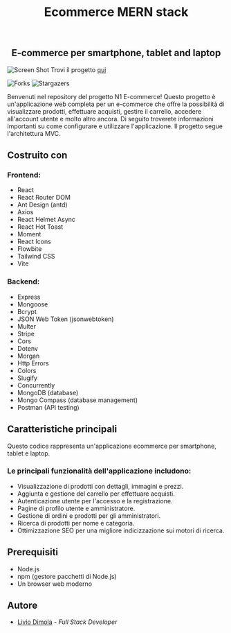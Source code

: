 <h1 align="center">Ecommerce MERN stack</h1>
<br/>
<p align="center">
  <h2 align="center">E-commerce per smartphone, tablet and laptop</h2>
</p>

![Screen Shot](https://i.ibb.co/XxPvygN/ecommercebanne.png)
Trovi il progetto [qui](https://n1eco.netlify.app/)

![Forks](https://img.shields.io/github/forks/liviodimola/Ecommerce-Mern-Stack?style=social) ![Stargazers](https://img.shields.io/github/stars/liviodimola/Ecommerce-Mern-Stack?style=social) 

Benvenuti nel repository del progetto N1 E-commerce! Questo progetto è un'applicazione web completa per un e-commerce che offre la possibilità di visualizzare prodotti, effettuare acquisti, gestire il carrello, accedere all'account utente e molto altro ancora. Di seguito troverete informazioni importanti su come configurare e utilizzare l'applicazione. Il progetto segue l'architettura MVC.

## Costruito con

<h3>Frontend:</h3>

- React
- React Router DOM
- Ant Design (antd)
- Axios
- React Helmet Async
- React Hot Toast
- Moment
- React Icons
- Flowbite
- Tailwind CSS
- Vite

<h3>Backend:</h3>

* Express
* Mongoose
* Bcrypt
* JSON Web Token (jsonwebtoken)
* Multer
* Stripe
* Cors
* Dotenv
* Morgan
* Http Errors
* Colors
* Slugify
* Concurrently
* MongoDB (database)
* Mongo Compass (database management)
* Postman (API testing)
  
## Caratteristiche principali
Questo codice rappresenta un'applicazione ecommerce per smartphone, tablet e laptop.

<h3>Le principali funzionalità dell'applicazione includono:</h3>

- Visualizzazione di prodotti con dettagli, immagini e prezzi.
- Aggiunta e gestione del carrello per effettuare acquisti.
- Autenticazione utente per l'accesso e la registrazione.
- Pagine di profilo utente e amministratore.
- Gestione di ordini e prodotti per gli amministratori.
- Ricerca di prodotti per nome e categoria.
- Ottimizzazione SEO per una migliore indicizzazione sui motori di ricerca.

## Prerequisiti
- Node.js
- npm (gestore pacchetti di Node.js)
- Un browser web moderno

## Autore
* [Livio Dimola](https://github.com/liviodimola) - *Full Stack Developer*
